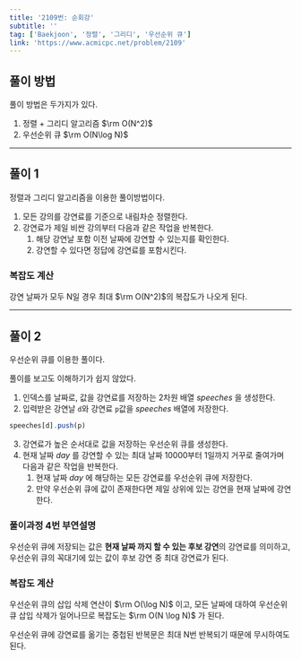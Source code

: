 ```yaml
---
title: '2109번: 순회강'
subtitle: ''
tag: ['Baekjoon', '정렬', '그리디', '우선순위 큐']
link: 'https://www.acmicpc.net/problem/2109'
---
```


## 풀이 방법

풀이 방법은 두가지가 있다.

1. 정렬 + 그리디 알고리즘 $\rm O(N^2)$
2. 우선순위 큐 $\rm O(N\log N)$

---

## 풀이 1

정렬과 그리디 알고리즘을 이용한 풀이방법이다.

1. 모든 강의를 강연료를 기준으로 내림차순 정렬한다.
2. 강연료가 제일 비싼 강의부터 다음과 같은 작업을 반복한다.
    1. 해당 강연날 포함 이전 날짜에 강연할 수 있는지를 확인한다.
    2. 강연할 수 있다면 정답에 강연료를 포함시킨다.

### 복잡도 계산

강연 날짜가 모두 N일 경우 최대 $\rm O(N^2)$의 복잡도가 나오게 된다.

---

## 풀이 2

우선순위 큐를 이용한 풀이다.

풀이를 보고도 이해하기가 쉽지 않았다.

1. 인덱스를 날짜로, 값을 강연료를 저장하는 2차원 배열 $speeches$ 을 생성한다.
2. 입력받은 강연날 `d`와 강연료 `p`값을 $speeches$ 배열에 저장한다.

```js
speeches[d].push(p)
```

3. 강연료가 높은 순서대로 값을 저장하는 우선순위 큐를 생성한다.
4. 현재 날짜 $day$ 를 강연할 수 있는 최대 날짜 10000부터 1일까지 거꾸로 줄여가며 다음과 같은 작업을 반복한다.
    1. 현재 날짜 $day$ 에 해당하는 모든 강연료를 우선순위 큐에 저장한다.
    2. 만약 우선순위 큐에 값이 존재한다면 제일 상위에 있는 강연을 현재 날짜에 강연한다.

### 풀이과정 4번 부연설명

우선순위 큐에 저장되는 값은 **현재 날짜 까지 할 수 있는 후보 강연**의 강연료를 의미하고, 우선순위 큐의 꼭대기에 있는 값이 후보 강연 중 최대 강연료가 된다.

### 복잡도 계산

우선순위 큐의 삽입 삭제 연산이 $\rm O(\log N)$ 이고, 모든 날짜에 대하여 우선순위 큐 삽입 삭제가 일어나므로 복잡도는 $\rm O(N \log N)$ 가 된다.

우선순위 큐에 강연료를 옮기는 중첩된 반복문은 최대 N번 반복되기 때문에 무시하여도 된다.

